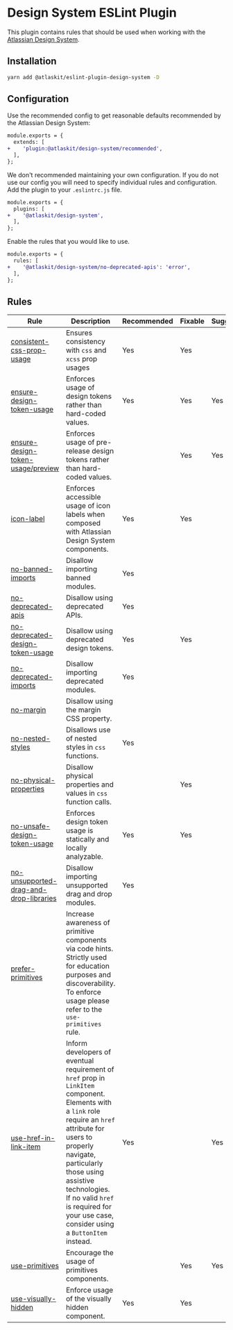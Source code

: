 # Design System ESLint Plugin

This plugin contains rules that should be used when working with the [Atlassian Design System](https://atlassian.design).

## Installation

```sh
yarn add @atlaskit/eslint-plugin-design-system -D
```

## Configuration

Use the recommended config to get reasonable defaults recommended by the Atlassian Design System:

```diff
module.exports = {
  extends: [
+    'plugin:@atlaskit/design-system/recommended',
  ],
};
```

We don't recommended maintaining your own configuration.
If you do not use our config you will need to specify individual rules and configuration.
Add the plugin to your `.eslintrc.js` file.

```diff
module.exports = {
  plugins: [
+    '@atlaskit/design-system',
  ],
};
```

Enable the rules that you would like to use.

```diff
module.exports = {
  rules: [
+    '@atlaskit/design-system/no-deprecated-apis': 'error',
  ],
};
```

## Rules

<!-- START_RULE_TABLE_CODEGEN -->
<!-- @codegenCommand yarn workspace @atlaskit/eslint-plugin-design-system codegen -->

| Rule                                                                                                              | Description                                                                                                                                                                                                                                                                                                         | Recommended | Fixable | Suggestions |
| ----------------------------------------------------------------------------------------------------------------- | ------------------------------------------------------------------------------------------------------------------------------------------------------------------------------------------------------------------------------------------------------------------------------------------------------------------- | ----------- | ------- | ----------- |
| <a href="./src/rules/consistent-css-prop-usage/README.md">consistent-css-prop-usage</a>                           | Ensures consistency with `css` and `xcss` prop usages                                                                                                                                                                                                                                                               | Yes         | Yes     |             |
| <a href="./src/rules/ensure-design-token-usage/README.md">ensure-design-token-usage</a>                           | Enforces usage of design tokens rather than hard-coded values.                                                                                                                                                                                                                                                      | Yes         | Yes     | Yes         |
| <a href="./src/rules/ensure-design-token-usage-preview/README.md">ensure-design-token-usage/preview</a>           | Enforces usage of pre-release design tokens rather than hard-coded values.                                                                                                                                                                                                                                          |             | Yes     | Yes         |
| <a href="./src/rules/icon-label/README.md">icon-label</a>                                                         | Enforces accessible usage of icon labels when composed with Atlassian Design System components.                                                                                                                                                                                                                     | Yes         | Yes     |             |
| <a href="./src/rules/no-banned-imports/README.md">no-banned-imports</a>                                           | Disallow importing banned modules.                                                                                                                                                                                                                                                                                  | Yes         |         |             |
| <a href="./src/rules/no-deprecated-apis/README.md">no-deprecated-apis</a>                                         | Disallow using deprecated APIs.                                                                                                                                                                                                                                                                                     | Yes         |         |             |
| <a href="./src/rules/no-deprecated-design-token-usage/README.md">no-deprecated-design-token-usage</a>             | Disallow using deprecated design tokens.                                                                                                                                                                                                                                                                            | Yes         | Yes     |             |
| <a href="./src/rules/no-deprecated-imports/README.md">no-deprecated-imports</a>                                   | Disallow importing deprecated modules.                                                                                                                                                                                                                                                                              | Yes         |         |             |
| <a href="./src/rules/no-margin/README.md">no-margin</a>                                                           | Disallow using the margin CSS property.                                                                                                                                                                                                                                                                             |             |         |             |
| <a href="./src/rules/no-nested-styles/README.md">no-nested-styles</a>                                             | Disallows use of nested styles in `css` functions.                                                                                                                                                                                                                                                                  | Yes         |         |             |
| <a href="./src/rules/no-physical-properties/README.md">no-physical-properties</a>                                 | Disallow physical properties and values in `css` function calls.                                                                                                                                                                                                                                                    |             | Yes     |             |
| <a href="./src/rules/no-unsafe-design-token-usage/README.md">no-unsafe-design-token-usage</a>                     | Enforces design token usage is statically and locally analyzable.                                                                                                                                                                                                                                                   | Yes         | Yes     |             |
| <a href="./src/rules/no-unsupported-drag-and-drop-libraries/README.md">no-unsupported-drag-and-drop-libraries</a> | Disallow importing unsupported drag and drop modules.                                                                                                                                                                                                                                                               | Yes         |         |             |
| <a href="./src/rules/prefer-primitives/README.md">prefer-primitives</a>                                           | Increase awareness of primitive components via code hints. Strictly used for education purposes and discoverability. To enforce usage please refer to the `use-primitives` rule.                                                                                                                                    |             |         |             |
| <a href="./src/rules/use-href-in-link-item/README.md">use-href-in-link-item</a>                                   | Inform developers of eventual requirement of `href` prop in `LinkItem` component. Elements with a `link` role require an `href` attribute for users to properly navigate, particularly those using assistive technologies. If no valid `href` is required for your use case, consider using a `ButtonItem` instead. | Yes         |         | Yes         |
| <a href="./src/rules/use-primitives/README.md">use-primitives</a>                                                 | Encourage the usage of primitives components.                                                                                                                                                                                                                                                                       |             | Yes     | Yes         |
| <a href="./src/rules/use-visually-hidden/README.md">use-visually-hidden</a>                                       | Enforce usage of the visually hidden component.                                                                                                                                                                                                                                                                     | Yes         | Yes     |             |

<!-- END_RULE_TABLE_CODEGEN -->
